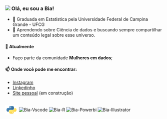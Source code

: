 
### <img src="https://media.giphy.com/media/hvRJCLFzcasrR4ia7z/giphy.gif" width="30px"> Olá, eu sou a Bia!

- 🔭 Graduada em Estatística pela Universidade Federal de Campina Grande - UFCG
- 🌱 Aprendendo sobre Ciência de dados e buscando sempre compartilhar um conteúdo legal sobre esse universo.

#### 📌 Atualmente

- Faço parte da comunidade **Mulheres em dados**;

#### 📫 Onde você pode me encontrar: 

- [Instagram](https://www.instagram.com/crodriguesbianca/)  
- [Linkedinho](https://www.linkedin.com/in/bianca-rodrigues-1475aa201/)   
- [Site pessoal](https://rodriguesbianca.netlify.app/) (em construção) 


 <div style="display: inline_block"><br>
  <img align="center" alt="Bia-Python" height="30" width="40" src="https://raw.githubusercontent.com/devicons/devicon/master/icons/python/python-original.svg">
  <img align="center" alt="Bia-Vscode" height="30" width="30"src="https://cdn.jsdelivr.net/gh/devicons/devicon/icons/vscode/vscode-original.svg" />
  <img align="center" alt="Bia-R" height="40" width="35" src="https://www.r-project.org/logo/Rlogo.svg">
  <img align="center" alt="Bia-Powerbi" height="35" width="35" src="https://img.icons8.com/color/48/000000/power-bi.png"/>
  <img align="center" alt="Bia-Illustrator" height="25" width="30" src="https://cdn.jsdelivr.net/gh/devicons/devicon/icons/illustrator/illustrator-plain.svg" />
 </div>


